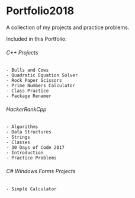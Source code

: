 # Portfolio2018  
A collection of my projects and practice problems.
  
Included in this Portfolio:  
###### C++ Projects  
	- Bulls and Cows  
	- Quadratic Equation Solver  
	- Rock Paper Scissors  
	- Prime Numbers Calculator  
	- Class Practice  
	- Package Renamer  
  
###### HackerRankCpp  
	- Algorithms  
	- Data Structures  
	- Strings  
	- Classes  
	- 30 Days of Code 2017  
	- Introduction  
	- Practice Problems  
  
###### C# Windows Forms Projects  
	- Simple Calculator  